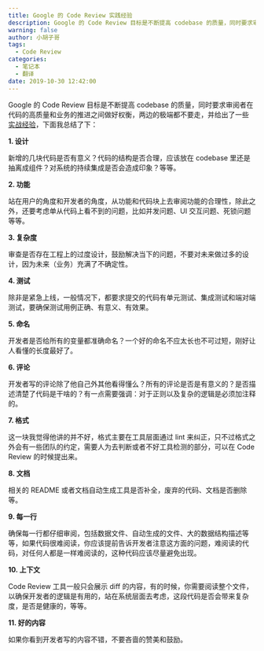 ```yaml
---
title: Google 的 Code Review 实践经验
description: Google 的 Code Review 目标是不断提高 codebase 的质量，同时要求审阅者在代码的高质量和业务的推进之间做好权衡，两边的极端都不要走，并给出了一些实战经验，下面我总结了下：
warning: false
author: 小胡子哥
tags:
  - Code Review
categories:
  - 笔记本
  - 翻译
date: 2019-10-30 12:42:00
---
```


Google 的 Code Review 目标是不断提高 codebase 的质量，同时要求审阅者在代码的高质量和业务的推进之间做好权衡，两边的极端都不要走，并给出了一些 [实战经验](https://google.github.io/eng-practices/review/reviewer/looking-for.html)，下面我总结了下：

**1. 设计**

新增的几块代码是否有意义？代码的结构是否合理，应该放在 codebase 里还是抽离成组件？对系统的持续集成是否会造成印象？等等。

**2. 功能**

站在用户的角度和开发者的角度，从功能和代码块上去审阅功能的合理性，除此之外，还要考虑单从代码上看不到的问题，比如并发问题、UI 交互问题、死锁问题等等。

**3. 复杂度**

审查是否存在工程上的过度设计，鼓励解决当下的问题，不要对未来做过多的设计，因为未来（业务）充满了不确定性。

**4. 测试**

除非是紧急上线，一般情况下，都要求提交的代码有单元测试、集成测试和端对端测试，要确保测试用例正确、有意义、有效果。

**5. 命名**

开发者是否给所有的变量都准确命名？一个好的命名不应太长也不可过短，刚好让人看懂的长度最好了。

**6. 评论**

开发者写的评论除了他自己外其他看得懂么？所有的评论是否是有意义的？是否描述清楚了代码是干啥的？有一点需要强调：对于正则以及复杂的逻辑是必须加注释的。

**7. 格式**

这一块我觉得他讲的并不好，格式主要在工具层面通过 lint 来纠正，只不过格式之外会有一些团队的约定，需要人为去判断或者不好工具检测的部分，可以在 Code Review 的时候提出来。

**8. 文档**

相关的 README 或者文档自动生成工具是否补全，废弃的代码、文档是否删除等。

**9. 每一行**

确保每一行都仔细审阅，包括数据文件、自动生成的文件、大的数据结构描述等等，如果代码很难阅读，你应该提前告诉开发者注意这方面的问题，难阅读的代码，对任何人都是一样难阅读的，这种代码应该尽量避免出现。

**10. 上下文**

Code Review 工具一般只会展示 diff 的内容，有的时候，你需要阅读整个文件，以确保开发者的逻辑是有用的，站在系统层面去考虑，这段代码是否会带来复杂度，是否是健康的，等等。

**11. 好的内容**

如果你看到开发者写的内容不错，不要吝啬的赞美和鼓励。





